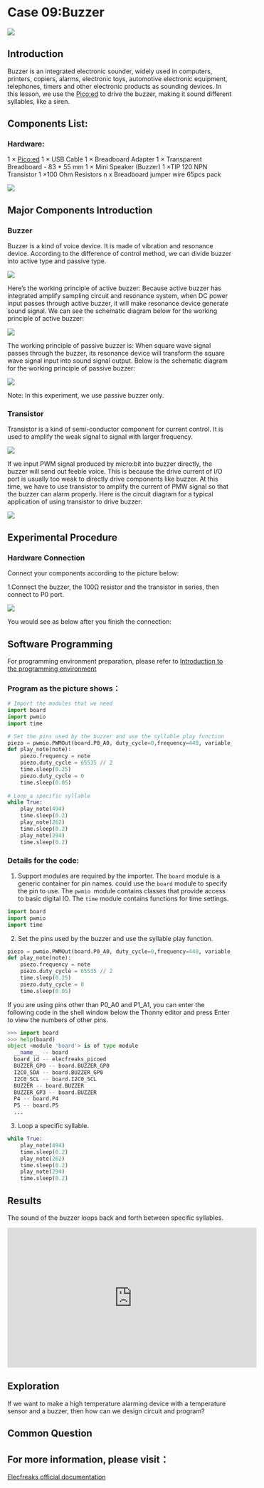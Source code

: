 
# Case 09:Buzzer


![](./images/case0901.png)

## Introduction

Buzzer is an integrated electronic sounder, widely used in computers, printers, copiers, alarms, electronic toys, automotive electronic equipment, telephones, timers and other electronic products as sounding devices. In this lesson, we use the [Pico:ed](https://www.elecfreaks.com/elecfreaks-pico-ed-v2.html) to drive the buzzer, making it sound different syllables, like a siren.
## Components List:
### Hardware:
1 × [Pico:ed](https://www.elecfreaks.com/elecfreaks-pico-ed-v2.html)
1 × USB Cable
1 × Breadboard Adapter
1 × Transparent Breadboard - 83 * 55 mm
1 × Mini Speaker (Buzzer)
1 ×TIP 120 NPN Transistor
1 ×100 Ohm Resistors
n x Breadboard jumper wire 65pcs pack



![](./images/starter-kit01.png)



## Major Components Introduction

### Buzzer

Buzzer is a kind of voice device. It is made of vibration and resonance device. According to the difference of control method, we can divide buzzer into active type and passive type.

![](./images/case0902.png)

Here’s the working principle of active buzzer: Because active buzzer has integrated amplify sampling circuit and resonance system, when DC power input passes through active buzzer, it will make resonance device generate sound signal. We can see the schematic diagram below for the working principle of active buzzer:

![](./images/case0903.png)

The working principle of passive buzzer is: When square wave signal passes through the buzzer, its resonance device will transform the square wave signal input into sound signal output. Below is the schematic diagram for the working principle of passive buzzer:

![](./images/case0904.png)

Note: In this experiment, we use passive buzzer only.

### Transistor

Transistor is a kind of semi-conductor component for current control. It is used to amplify the weak signal to signal with larger frequency.

![](./images/case0905.png)

If we input PWM signal produced by micro:bit into buzzer directly, the buzzer will send out feeble voice. This is because the drive current of I/O port is usually too weak to directly drive components like buzzer. At this time, we have to use transistor to amplify the current of PMW signal so that the buzzer can alarm properly. Here is the circuit diagram for a typical application of using transistor to drive buzzer:

![](./images/case0906.png)

## Experimental Procedure

### Hardware Connection

Connect your components according to the picture below:

1.Connect the buzzer, the 100Ω resistor and the transistor in series, then connect to P0 port.

![](./images/case09.png)

You would see as below after you finish the connection:

## Software Programming
For programming environment preparation, please refer to [Introduction to the programming environment](https://www.yuque.com/elecfreaks-learn/picoed/er7nuh)
### Program as the picture shows：
```python
# Import the modules that we need
import board
import pwmio
import time

# Set the pins used by the buzzer and use the syllable play function
piezo = pwmio.PWMOut(board.P0_A0, duty_cycle=0,frequency=440, variable_frequency=True)
def play_note(note):
    piezo.frequency = note
    piezo.duty_cycle = 65535 // 2
    time.sleep(0.25)
    piezo.duty_cycle = 0
    time.sleep(0.05)
    
# Loop a specific syllable
while True:
    play_note(494)
    time.sleep(0.2)
    play_note(262)
    time.sleep(0.2)
    play_note(294)
    time.sleep(0.2)
```
### Details for the code:

1. Support modules are required by the importer. The `board` module is a generic container for pin names. could use the `board` module to specify the pin to use. The `pwmio `module contains classes that provide access to basic digital IO. The `time` module contains functions for time settings.
```python
import board
import pwmio
import time
```

2. Set the pins used by the buzzer and use the syllable play function.
```python
piezo = pwmio.PWMOut(board.P0_A0, duty_cycle=0,frequency=440, variable_frequency=True)
def play_note(note):
    piezo.frequency = note
    piezo.duty_cycle = 65535 // 2
    time.sleep(0.25)
    piezo.duty_cycle = 0
    time.sleep(0.05)
```
If you are using pins other than P0_A0 and P1_A1, you can enter the following code in the shell window below the Thonny editor and press Enter to view the numbers of other pins.
```python
>>> import board
>>> help(board)
object <module 'board'> is of type module
  __name__ -- board
  board_id -- elecfreaks_picoed
  BUZZER_GP0 -- board.BUZZER_GP0
  I2C0_SDA -- board.BUZZER_GP0
  I2C0_SCL -- board.I2C0_SCL
  BUZZER -- board.BUZZER
  BUZZER_GP3 -- board.BUZZER
  P4 -- board.P4
  P5 -- board.P5
  ...
```

3.  Loop a specific syllable.
```python
while True:
    play_note(494)
    time.sleep(0.2)
    play_note(262)
    time.sleep(0.2)
    play_note(294)
    time.sleep(0.2)
```
## Results
The sound of the buzzer loops back and forth between specific syllables.

<iframe width="560" height="315" src="https://www.youtube.com/embed/Esf5J-gvmtQ" title="YouTube video player" frameborder="0" allow="accelerometer; autoplay; clipboard-write; encrypted-media; gyroscope; picture-in-picture" allowfullscreen></iframe>

## Exploration
If we want to make a high temperature alarming device with a temperature sensor and a buzzer, then how can we design circuit and program?
## Common Question
## For more information, please visit：
[Elecfreaks official documentation](https://www.elecfreaks.com/learn-en/)
